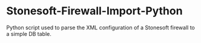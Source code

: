 # Stonesoft-Firewall-Import-Python
Python script used to parse the XML configuration of a Stonesoft firewall to a simple DB table.
